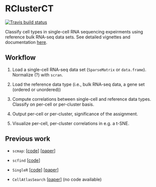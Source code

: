 # RClusterCT

[![Travis build status](https://travis-ci.org/NCBI-Hackathons/RClusterCT.svg?branch=master)](https://travis-ci.org/NCBI-Hackathons/RClusterCT)


Classify cell types in single-cell RNA sequencing expeirments using reference bulk RNA-seq data sets. See detailed vignettes and documentation [here](https://ncbi-hackathons.github.io/RClusterCT/).

## Workflow

1. Load a single-cell RNA-seq data set (`SparseMatrix` or `data.frame`). Normalize (?) with `scran`.

1. Load the reference data type (i.e., bulk RNA-seq data, a gene set (ordered or unordered))

1. Compute correlations between single-cell and reference data types. Classify on per-cell or per-cluster basis.

1. Output per-cell or per-cluster, significance of the assignment.

1. Visualize per-cell, per-cluster correlations in e.g. a t-SNE.

## Previous work

* `scmap`: [[code](https://github.com/hemberg-lab/scmap)] [[paper](https://www.nature.com/articles/nmeth.4644)]
  
* `scfind` [[code](https://github.com/hemberg-lab/scfind)]

* `SingleR` [[code](https://github.com/dviraran/SingleR)] [[paper](https://doi.org/10.1101/284604)]

* `CellAtlasSearch` [[paper](https://doi.org/10.1093/nar/gky421)] (no code available)
